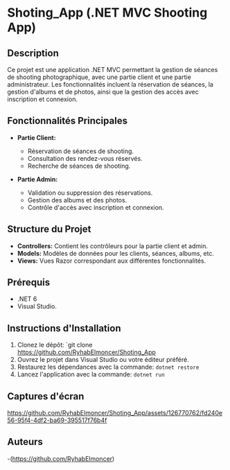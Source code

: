 # Shoting_App  (.NET MVC Shooting App)

## Description
Ce projet est une application .NET MVC permettant la gestion de séances de shooting photographique, avec une partie client et une partie administrateur. 
Les fonctionnalités incluent la réservation de séances, la gestion d'albums et de photos, ainsi que la gestion des accès avec inscription et connexion.

## Fonctionnalités Principales
- **Partie Client:**
  - Réservation de séances de shooting.
  - Consultation des rendez-vous réservés.
  - Recherche de séances de shooting.

- **Partie Admin:**
  - Validation ou suppression des réservations.
  - Gestion des albums et des photos.
  - Contrôle d'accès avec inscription et connexion.

## Structure du Projet
- **Controllers:** Contient les contrôleurs pour la partie client et admin.
- **Models:** Modèles de données pour les clients, séances, albums, etc.
- **Views:** Vues Razor correspondant aux différentes fonctionnalités.

## Prérequis
- .NET 6
- Visual Studio.

## Instructions d'Installation
1. Clonez le dépôt: `git clone https://github.com/RyhabElmoncer/Shoting_App
2. Ouvrez le projet dans Visual Studio ou votre éditeur préféré.
3. Restaurez les dépendances avec la commande: `dotnet restore`
4. Lancez l'application avec la commande: `dotnet run`

## Captures d'écran



https://github.com/RyhabElmoncer/Shoting_App/assets/126770762/fd240e56-95f4-4df2-ba69-395517f76b4f


## Auteurs
-(https://github.com/RyhabElmoncer)
